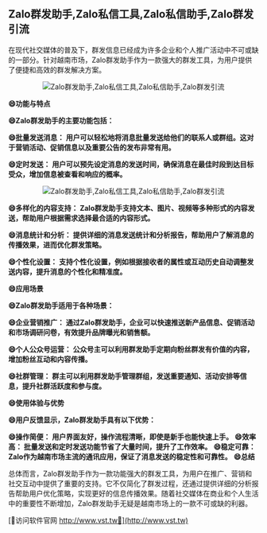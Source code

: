 ## **Zalo群发助手,Zalo私信工具,Zalo私信助手,Zalo群发引流**

在现代社交媒体的普及下，群发信息已经成为许多企业和个人推广活动中不可或缺的一部分。针对越南市场，Zalo群发助手作为一款强大的群发工具，为用户提供了便捷和高效的群发解决方案。

 <center><img src="https://vst.tw/MP4/tuiguang/png/6.png" alt="Zalo群发助手,Zalo私信工具,Zalo私信助手,Zalo群发引流"></center>

**😄功能与特点**

**😄Zalo群发助手的主要功能包括：**

**😄批量发送消息： 用户可以轻松地将消息批量发送给他们的联系人或群组。这对于营销活动、促销信息以及重要公告的发布非常有用。**

**😄定时发送： 用户可以预先设定消息的发送时间，确保消息在最佳时段到达目标受众，增加信息被查看和响应的概率。**

 <center><img src="https://vst.tw/MP4/tuiguang/png/5.png" alt="Zalo群发助手,Zalo私信工具,Zalo私信助手,Zalo群发引流"></center>

**😄多样化的内容支持： Zalo群发助手支持文本、图片、视频等多种形式的内容发送，帮助用户根据需求选择最合适的内容形式。**

**😄消息统计和分析： 提供详细的消息发送统计和分析报告，帮助用户了解消息的传播效果，进而优化群发策略。**

**😄个性化设置： 支持个性化设置，例如根据接收者的属性或互动历史自动调整发送内容，提升消息的个性化和精准度。**

**😄应用场景**

**😄Zalo群发助手适用于各种场景：**

**😄企业营销推广： 通过Zalo群发助手，企业可以快速推送新产品信息、促销活动和市场调研问卷，有效提升品牌曝光和销售额。**

**😄个人公众号运营： 公众号主可以利用群发助手定期向粉丝群发有价值的内容，增加粉丝互动和内容传播。**

**😄社群管理： 群主可以利用群发助手管理群组，发送重要通知、活动安排等信息，提升社群活跃度和参与度。**

**😄使用体验与优势**

**😄用户反馈显示，Zalo群发助手具有以下优势：**

**😄操作简便： 用户界面友好，操作流程清晰，即使是新手也能快速上手。**
**😄效率高： 批量发送和定时发送功能节省了大量时间，提升了工作效率。**
**😄稳定可靠： Zalo作为越南市场主流的通讯应用，保证了消息发送的稳定性和可靠性。**
**😄总结**

总体而言，Zalo群发助手作为一款功能强大的群发工具，为用户在推广、营销和社交互动中提供了重要的支持。它不仅简化了群发过程，还通过提供详细的分析报告帮助用户优化策略，实现更好的信息传播效果。随着社交媒体在商业和个人生活中的重要性不断增加，Zalo群发助手无疑是越南市场上的一款不可或缺的利器。


[👻访问软件官网 http://www.vst.tw👻](http://www.vst.tw)
